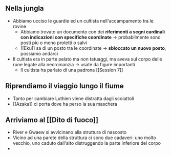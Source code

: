 ## Nella jungla
- Abbiamo ucciso le guardie ed un cultista nell'accampamento tra le rovine
	- Abbiamo trovato un documento con dei **riferimenti a segni cardinali con indicazioni con specifiche coordinate** -> probabilmente sono posti più o meno protetti o salvi
	- [[Eku]] sa di un posto tra le coordinate -> **sbloccato un nuovo posto**, possiamo andarci
- Il cultista era in parte pelato ma non tatuaggi, ma aveva sul corpo delle rune legate alla necromanzia -> usate da figure importanti
	- Il cultista ha parlato di una padrona [[Session 7]]

## Riprendiamo il viaggio lungo il fiume
- Tanto per cambiare Luthien viene distratta dagli scoiattoli
- [[Azaka]] ci porta dove ha perso la sua maschera

## Arriviamo al [[Dito di fuoco]]
- River e Gwaew si avvicinano alla struttura di nascosto
- Vicino ad una parete della struttura ci sono due cadaveri: uno molto vecchio, uno caduto dall'alto distruggendo la parte inferiore del corpo
- 